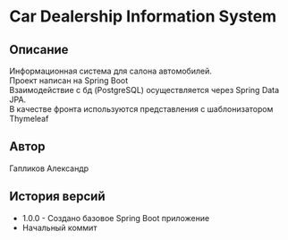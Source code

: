# Car Dealership Information System

## Описание

Информационная система для салона автомобилей. \
Проект написан на Spring Boot \
Взаимодействие с бд (PostgreSQL) осуществляется через Spring Data JPA. \
В качестве фронта используются представления с шаблонизатором Thymeleaf

## Автор

Гапликов Александр

## История версий

*  1.0.0 - Создано базовое Spring Boot приложение
*  Начальный коммит
